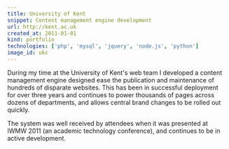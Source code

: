 ```yaml
---
title: University of Kent
snippet: Content management engine development
url: http://kent.ac.uk
created_at: 2011-01-01
kind: portfolio
technologies: ['php', 'mysql', 'jquery', 'node.js', 'python']
image_id: ukc
---
```


During my time at the University of Kent's web team I developed a content management engine designed ease the publication and maintenance of hundreds of disparate websites. This has been in successful deployment for over three years and continues to power thousands of pages across dozens of departments, and allows central brand changes to be rolled out quickly.

The system was well received by attendees when it was presented at IWMW 2011 (an academic technology conference), and continues to be in active development.
